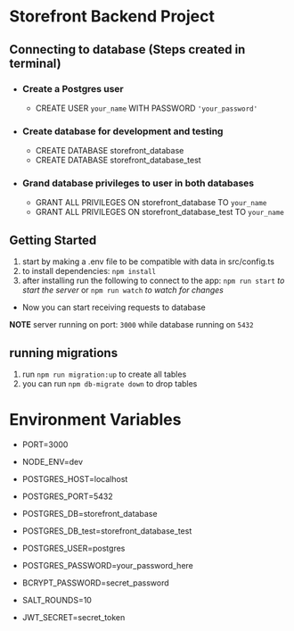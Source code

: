 # Storefront Backend Project

## Connecting to database (Steps created in terminal)

* ### Create a Postgres user 

    * CREATE USER `your_name` WITH PASSWORD `'your_password'`

* ### Create database for development and testing

    * CREATE DATABASE storefront_database
    * CREATE DATABASE storefront_database_test

* ### Grand database privileges to user in both databases

    * GRANT ALL PRIVILEGES ON storefront_database TO `your_name`
    * GRANT ALL PRIVILEGES ON storefront_database_test TO `your_name`
## Getting Started
1. start by making a .env file to be compatible with data in src/config.ts
2. to install dependencies: `npm install`
2. after installing run the following to connect to the app: `npm run start` *to start the server* or `npm run watch` *to watch for changes*

* Now you can start receiving requests to database

**NOTE** server running on port: `3000` while database running on `5432`
## running migrations

1. run `npm run migration:up` to create all tables
2. you can run `npm db-migrate down` to drop tables

# Environment Variables

* PORT=3000 

* NODE_ENV=dev

* POSTGRES_HOST=localhost

* POSTGRES_PORT=5432

* POSTGRES_DB=storefront_database

* POSTGRES_DB_test=storefront_database_test

* POSTGRES_USER=postgres

* POSTGRES_PASSWORD=your_password_here

* BCRYPT_PASSWORD=secret_password

* SALT_ROUNDS=10

* JWT_SECRET=secret_token